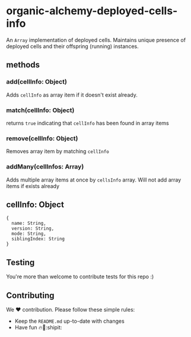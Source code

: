 # organic-alchemy-deployed-cells-info

An `Array` implementation of deployed cells. Maintains unique presence of deployed cells and their offspring (running) instances.

## methods

### add(cellInfo: Object)

Adds `cellInfo` as array item if it doesn't exist already.

### match(cellInfo: Object)

returns `true` indicating that `cellInfo` has been found in array items

### remove(cellInfo: Object)

Removes array item by matching `cellInfo`
 
### addMany(cellInfos: Array)

Adds multiple array items at once by `cellsInfo` array. Will not add array items if exists already

## cellInfo: Object

```
{
  name: String,
  version: String,
  mode: String,
  siblingIndex: String
}
```

## Testing

You're more than welcome to contribute tests for this repo :)

## Contributing

We :hearts: contribution. Please follow these simple rules: 

- Keep the `README.md` up-to-date with changes
- Have fun :fire::rocket::shipit:
